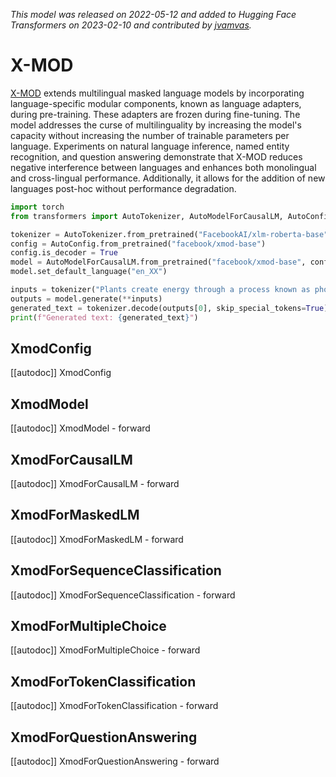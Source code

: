 <!--Copyright 2023 The HuggingFace Team. All rights reserved.

Licensed under the Apache License, Version 2.0 (the "License"); you may not use this file except in compliance with
the License. You may obtain a copy of the License at

http://www.apache.org/licenses/LICENSE-2.0

Unless required by applicable law or agreed to in writing, software distributed under the License is distributed on
an "AS IS" BASIS, WITHOUT WARRANTIES OR CONDITIONS OF ANY KIND, either express or implied. See the License for the
specific language governing permissions and limitations under the License.

⚠️ Note that this file is in Markdown but contain specific syntax for our doc-builder (similar to MDX) that may not be
rendered properly in your Markdown viewer.

-->
*This model was released on 2022-05-12 and added to Hugging Face Transformers on 2023-02-10 and contributed by [jvamvas](https://huggingface.co/jvamvas).*

# X-MOD

[X-MOD](https://huggingface.co/papers/2022.naacl-main.255) extends multilingual masked language models by incorporating language-specific modular components, known as language adapters, during pre-training. These adapters are frozen during fine-tuning. The model addresses the curse of multilinguality by increasing the model's capacity without increasing the number of trainable parameters per language. Experiments on natural language inference, named entity recognition, and question answering demonstrate that X-MOD reduces negative interference between languages and enhances both monolingual and cross-lingual performance. Additionally, it allows for the addition of new languages post-hoc without performance degradation.

<hfoptions id="usage">
<hfoption id="AutoModel">

```py
import torch
from transformers import AutoTokenizer, AutoModelForCausalLM, AutoConfig

tokenizer = AutoTokenizer.from_pretrained("FacebookAI/xlm-roberta-base")
config = AutoConfig.from_pretrained("facebook/xmod-base")
config.is_decoder = True
model = AutoModelForCausalLM.from_pretrained("facebook/xmod-base", config=config, dtype="auto")
model.set_default_language("en_XX")

inputs = tokenizer("Plants create energy through a process known as photosynthesis.", return_tensors="pt")
outputs = model.generate(**inputs)
generated_text = tokenizer.decode(outputs[0], skip_special_tokens=True)
print(f"Generated text: {generated_text}")
```

</hfoption>
</hfoptions>

## XmodConfig

[[autodoc]] XmodConfig

## XmodModel

[[autodoc]] XmodModel
    - forward

## XmodForCausalLM

[[autodoc]] XmodForCausalLM
    - forward

## XmodForMaskedLM

[[autodoc]] XmodForMaskedLM
    - forward

## XmodForSequenceClassification

[[autodoc]] XmodForSequenceClassification
    - forward

## XmodForMultipleChoice

[[autodoc]] XmodForMultipleChoice
    - forward

## XmodForTokenClassification

[[autodoc]] XmodForTokenClassification
    - forward

## XmodForQuestionAnswering

[[autodoc]] XmodForQuestionAnswering
    - forward

